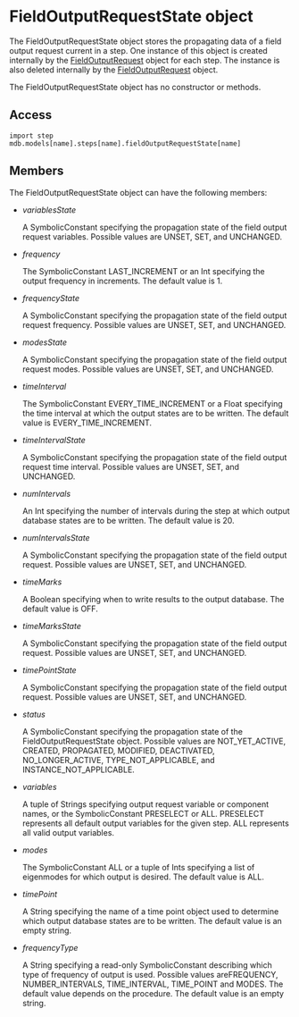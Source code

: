 # FieldOutputRequestState object

The FieldOutputRequestState object stores the propagating data of a field output request current in a step. One instance of this object is created internally by the [FieldOutputRequest](https://help.3ds.com/2022/english/DSSIMULIA_Established/SIMACAEKERRefMap/simaker-c-fieldoutputrequestpyc.htm?ContextScope=all) object for each step. The instance is also deleted internally by the [FieldOutputRequest](https://help.3ds.com/2022/english/DSSIMULIA_Established/SIMACAEKERRefMap/simaker-c-fieldoutputrequestpyc.htm?ContextScope=all) object.

The FieldOutputRequestState object has no constructor or methods.

## Access

```
import step
mdb.models[name].steps[name].fieldOutputRequestState[name]
```

## Members

The FieldOutputRequestState object can have the following members:

- *variablesState*

  A SymbolicConstant specifying the propagation state of the field output request variables. Possible values are UNSET, SET, and UNCHANGED.

- *frequency*

  The SymbolicConstant LAST_INCREMENT or an Int specifying the output frequency in increments. The default value is 1.

- *frequencyState*

  A SymbolicConstant specifying the propagation state of the field output request frequency. Possible values are UNSET, SET, and UNCHANGED.

- *modesState*

  A SymbolicConstant specifying the propagation state of the field output request modes. Possible values are UNSET, SET, and UNCHANGED.

- *timeInterval*

  The SymbolicConstant EVERY_TIME_INCREMENT or a Float specifying the time interval at which the output states are to be written. The default value is EVERY_TIME_INCREMENT.

- *timeIntervalState*

  A SymbolicConstant specifying the propagation state of the field output request time interval. Possible values are UNSET, SET, and UNCHANGED.

- *numIntervals*

  An Int specifying the number of intervals during the step at which output database states are to be written. The default value is 20.

- *numIntervalsState*

  A SymbolicConstant specifying the propagation state of the field output request. Possible values are UNSET, SET, and UNCHANGED.

- *timeMarks*

  A Boolean specifying when to write results to the output database. The default value is OFF.

- *timeMarksState*

  A SymbolicConstant specifying the propagation state of the field output request. Possible values are UNSET, SET, and UNCHANGED.

- *timePointState*

  A SymbolicConstant specifying the propagation state of the field output request. Possible values are UNSET, SET, and UNCHANGED.

- *status*

  A SymbolicConstant specifying the propagation state of the FieldOutputRequestState object. Possible values are NOT_YET_ACTIVE, CREATED, PROPAGATED, MODIFIED, DEACTIVATED, NO_LONGER_ACTIVE, TYPE_NOT_APPLICABLE, and INSTANCE_NOT_APPLICABLE.

- *variables*

  A tuple of Strings specifying output request variable or component names, or the SymbolicConstant PRESELECT or ALL. PRESELECT represents all default output variables for the given step. ALL represents all valid output variables.

- *modes*

  The SymbolicConstant ALL or a tuple of Ints specifying a list of eigenmodes for which output is desired. The default value is ALL.

- *timePoint*

  A String specifying the name of a time point object used to determine which output database states are to be written. The default value is an empty string.

- *frequencyType*

  A String specifying a read-only SymbolicConstant describing which type of frequency of output is used. Possible values areFREQUENCY, NUMBER_INTERVALS, TIME_INTERVAL, TIME_POINT and MODES. The default value depends on the procedure. The default value is an empty string.